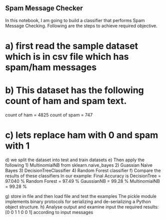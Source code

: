 ## Spam Message Checker

In this notebook, I am going to build a classifier that performs Spam Message Checking.
Following are the steps to achieve required objective.

# a)  first read the  sample dataset which is in csv file which has spam/ham messages
# b) This dataset has the following count of ham and spam text. 
count of ham = 4825 count of spam = 747
# c) lets replace ham with 0 and spam with 1
d) we split the dataset into test and train datasets
e) Then apply the following
	1) MultinomialNB from sklearn.naive_bayes
	2) Guassian Naive Bayes
	3) DecisionTreeClassifier
	4) Random Forest classifier
f) Compare the results of these classifiers
In our example: Final Accuracy is 
DecisionTree = 97.040 %
Random Forest = 97.49 % 
GaussianNB = 99.28 % 
MultinomialNB = 99.28 %

g) store in file and then load file and test the examples
The pickle module implements binary protocols for serializing and de-serializing a Python object structure.
h) Analyse output and examine input 
 the required results:[0 0 1 1 0 0 1] according to input messages
